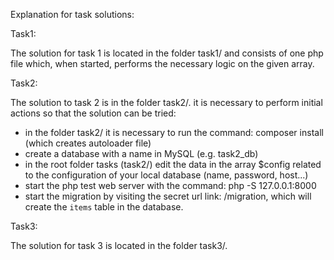 Explanation for task solutions:

Task1:

The solution for task 1 is located in the folder task1/ and consists of one php file which, when started, 
performs the necessary logic on the given array.

Task2:

The solution to task 2 is in the folder task2/. it is necessary to perform initial actions so that the solution can be tried:

- in the folder task2/ it is necessary to run the command: composer install (which creates autoloader file)
- create a database with a name in MySQL (e.g. task2_db)
- in the root folder tasks (task2/) edit the data in the array $config related to the configuration of your local database (name, password, host...)
- start the php test web server with the command: php -S 127.0.0.1:8000
- start the migration by visiting the secret url link: /migration, which will create the `items` table in the database.

Task3:

The solution for task 3 is located in the folder task3/.
